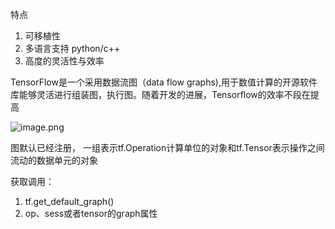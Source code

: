 特点
1. 可移植性
2. 多语言支持 python/c++
3. 高度的灵活性与效率

TensorFlow是一个采用数据流图（data flow graphs),用于数值计算的开源软件库能够灵活进行组装图，执行图。随着开发的进展，Tensorflow的效率不段在提高



![image.png](https://cuichonghe.oss-cn-shenzhen.aliyuncs.com/markdown/20230118160524.png)








图默认已经注册，
一组表示tf.Operation计算单位的对象和tf.Tensor表示操作之间流动的数据单元的对象

  

获取调用：
1. tf.get_default_graph()
2. op、sess或者tensor的graph属性